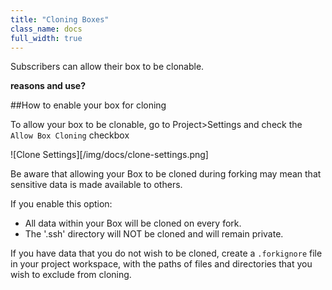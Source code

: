```yaml
---
title: "Cloning Boxes"
class_name: docs
full_width: true
---
```


Subscribers can allow their box to be clonable. 

**reasons and use?**

##How to enable your box for cloning

To allow your box to be clonable, go to Project>Settings and check the `Allow Box Cloning` checkbox

![Clone Settings][/img/docs/clone-settings.png]

Be aware that allowing your Box to be cloned during forking may mean that sensitive data is made available to others. 

If you enable this option:

- All data within your Box will be cloned on every fork.
- The '.ssh' directory will NOT be cloned and will remain private.

If you have data that you do not wish to be cloned, create a `.forkignore` file in your project workspace, with the paths of files and directories that you wish to exclude from cloning.


